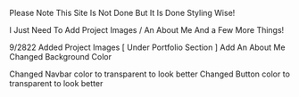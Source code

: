 Please Note This Site Is Not Done But It Is Done Styling Wise!

I Just Need To Add Project Images / An About Me And a Few More Things!


9/2822
Added Project Images [ Under Portfolio Section ]
Add An About Me
Changed Background Color

Changed Navbar color to transparent to look better
Changed Button color to transparent to look better

